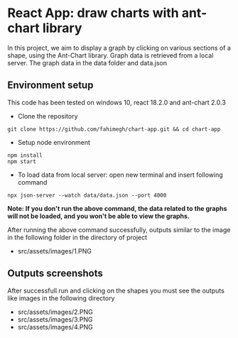 # React App: draw charts with ant-chart library

In this project, we aim to display a graph by clicking on various sections of a shape, using the Ant-Chart library. Graph data is retrieved from a local server. The graph data in the data folder and data.json

## Environment setup

This code has been tested on windows 10, react 18.2.0 and ant-chart 2.0.3

- Clone the repository

```
git clone https://github.com/fahimegh/chart-app.git && cd chart-app
```

- Setup node environment

```
npm install
npm start
```

- To load data from local server: open new terminal and insert following command

```
npx json-server --watch data/data.json --port 4000
```

**Note: If you don't run the above command, the data related to the graphs will not be loaded, and you won't be able to view the graphs.**

After running the above command successfully, outputs similar to the image in the following folder in the directory of project

- src/assets/images/1.PNG

## Outputs screenshots

After successfull run and clicking on the shapes you must see the outputs like images in the following directory

- src/assets/images/2.PNG
- src/assets/images/3.PNG
- src/assets/images/4.PNG
